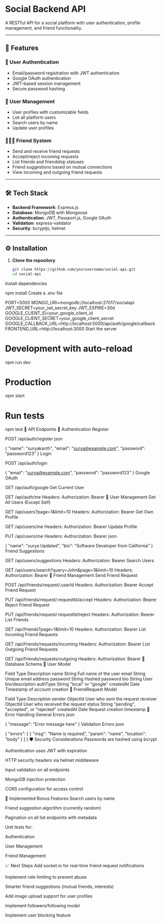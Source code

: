 # Social Backend API

A RESTful API for a social platform with user authentication, profile management, and friend functionality.

---

## 🚀 Features

### 🔐 User Authentication
- Email/password registration with JWT authentication
- Google OAuth authentication
- JWT-based session management
- Secure password hashing

### 👤 User Management
- User profiles with customizable fields
- List all platform users
- Search users by name
- Update user profiles

### 🧑‍🤝‍🧑 Friend System
- Send and receive friend requests
- Accept/reject incoming requests
- List friends and friendship statuses
- Friend suggestions based on mutual connections
- View incoming and outgoing friend requests

---

## 🛠 Tech Stack

- **Backend Framework**: Express.js
- **Database**: MongoDB with Mongoose
- **Authentication**: JWT, Passport.js, Google OAuth
- **Validation**: express-validator
- **Security**: bcryptjs, helmet

---

## ⚙️ Installation

1. **Clone the repository**
   ```bash
   git clone https://github.com/yourusername/social-api.git
   cd social-api
Install dependencies



npm install
Create a .env file

PORT=5000
MONGO_URI=mongodb://localhost:27017/socialapi
JWT_SECRET=your_jwt_secret_key
JWT_EXPIRE=30d
GOOGLE_CLIENT_ID=your_google_client_id
GOOGLE_CLIENT_SECRET=your_google_client_secret
GOOGLE_CALLBACK_URL=http://localhost:5000/api/auth/google/callback
FRONTEND_URL=http://localhost:3000
Start the server

# Development with auto-reload
npm run dev

# Production
npm start

# Run tests
npm test
📘 API Endpoints
🔐 Authentication
Register


POST /api/auth/register
json

{
  "name": "suryakanth",
  "email": "surya@example.com",
  "password": "password123"
}
Login


POST /api/auth/login

{
  "email": "surya@example.com",
  "password": "password123"
}
Google OAuth


GET /api/auth/google
Get Current User

GET /api/auth/me
Headers: Authorization: Bearer <TOKEN>
👤 User Management
Get All Users (Except Self)


GET /api/users?page=1&limit=10
Headers: Authorization: Bearer <TOKEN>
Get Own Profile


GET /api/users/me
Headers: Authorization: Bearer <TOKEN>
Update Profile


PUT /api/users/me
Headers: Authorization: Bearer <TOKEN>
json

{
  "name": "surya Updated",
  "bio": "Software Developer from California"
}
Friend Suggestions


GET /api/users/suggestions
Headers: Authorization: Bearer <TOKEN>
Search Users


GET /api/users/search?query=John&page=1&limit=10
Headers: Authorization: Bearer <TOKEN>
🤝 Friend Management
Send Friend Request


POST /api/friends/request/:userId
Headers: Authorization: Bearer <TOKEN>
Accept Friend Request


PUT /api/friends/request/:requestId/accept
Headers: Authorization: Bearer <TOKEN>
Reject Friend Request


PUT /api/friends/request/:requestId/reject
Headers: Authorization: Bearer <TOKEN>
List Friends


GET /api/friends?page=1&limit=10
Headers: Authorization: Bearer <TOKEN>
List Incoming Friend Requests


GET /api/friends/requests/incoming
Headers: Authorization: Bearer <TOKEN>
List Outgoing Friend Requests


GET /api/friends/requests/outgoing
Headers: Authorization: Bearer <TOKEN>
🧩 Database Schema
📄 User Model

Field	Type	Description
name	String	Full name of the user
email	String	Unique email address
password	String	Hashed password
bio	String	User bio/description
authType	String	"local" or "google"
createdAt	Date	Timestamp of account creation
📄 FriendRequest Model

Field	Type	Description
sender	ObjectId	User who sent the request
receiver	ObjectId	User who received the request
status	String	"pending", "accepted", or "rejected"
createdAt	Date	Request creation timestamp
🚫 Error Handling
General Errors
json

{
  "message": "Error message here"
}
Validation Errors
json

{
  "errors": [
    {
      "msg": "Name is required",
      "param": "name",
      "location": "body"
    }
  ]
}
🛡 Security Considerations
Passwords are hashed using bcrypt

Authentication uses JWT with expiration

HTTP security headers via helmet middleware

Input validation on all endpoints

MongoDB injection protection

CORS configuration for access control

🎁 Implemented Bonus Features
Search users by name

Friend suggestion algorithm (currently random)

Pagination on all list endpoints with metadata

Unit tests for:

Authentication

User Management

Friend Management

📈 Next Steps
Add socket.io for real-time friend request notifications

Implement rate limiting to prevent abuse

Smarter friend suggestions (mutual friends, interests)

Add image upload support for user profiles

Implement followers/following model

Implement user blocking feature
